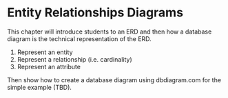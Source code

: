 # Entity Relationships Diagrams

This chapter will introduce students to an ERD and then how a database diagram is the technical representation of the ERD.

1. Represent an entity
1. Represent a relationship (i.e. cardinality)
1. Represent an attribute

Then show how to create a database diagram using dbdiagram.com for the simple example (TBD).
